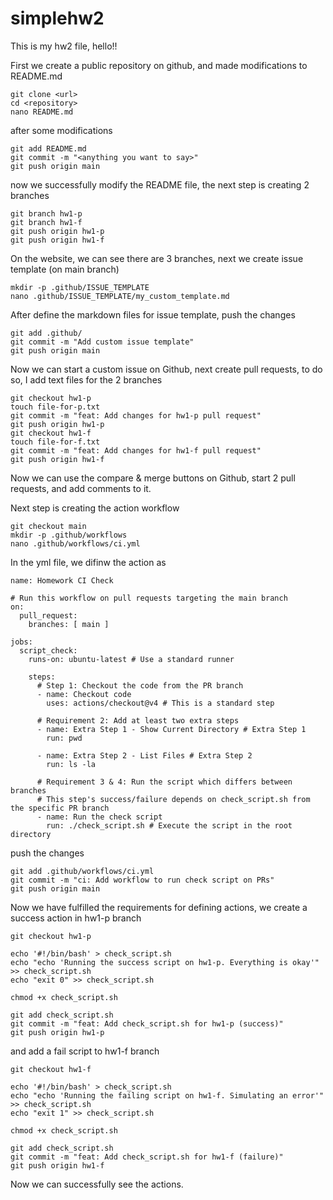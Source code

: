 # simplehw2
This is my hw2 file, hello!!

First we create a public repository on github, and made modifications to README.md
```
git clone <url>
cd <repository>
nano README.md
```
after some modifications
```
git add README.md
git commit -m "<anything you want to say>"
git push origin main
```
now we successfully modify the README file, the next step is creating 2 branches
```
git branch hw1-p
git branch hw1-f
git push origin hw1-p
git push origin hw1-f
```
On the website, we can see there are 3 branches, next we create issue template (on main branch)
```
mkdir -p .github/ISSUE_TEMPLATE
nano .github/ISSUE_TEMPLATE/my_custom_template.md
```
After define the markdown files for issue template, push the changes
```
git add .github/
git commit -m "Add custom issue template"
git push origin main
```
Now we can start a custom issue on Github, next create pull requests, to do so, I add text files for the 2 branches
```
git checkout hw1-p
touch file-for-p.txt
git commit -m "feat: Add changes for hw1-p pull request"
git push origin hw1-p
git checkout hw1-f
touch file-for-f.txt
git commit -m "feat: Add changes for hw1-f pull request"
git push origin hw1-f
```
Now we can use the compare & merge buttons on Github, start 2 pull requests, and add comments to it.

Next step is creating the action workflow
```
git checkout main
mkdir -p .github/workflows
nano .github/workflows/ci.yml
```
In the yml file, we difinw the action as
```
name: Homework CI Check

# Run this workflow on pull requests targeting the main branch
on:
  pull_request:
    branches: [ main ]

jobs:
  script_check:
    runs-on: ubuntu-latest # Use a standard runner

    steps:
      # Step 1: Checkout the code from the PR branch
      - name: Checkout code
        uses: actions/checkout@v4 # This is a standard step

      # Requirement 2: Add at least two extra steps
      - name: Extra Step 1 - Show Current Directory # Extra Step 1
        run: pwd

      - name: Extra Step 2 - List Files # Extra Step 2
        run: ls -la

      # Requirement 3 & 4: Run the script which differs between branches
      # This step's success/failure depends on check_script.sh from the specific PR branch
      - name: Run the check script
        run: ./check_script.sh # Execute the script in the root directory
```
push the changes
```
git add .github/workflows/ci.yml
git commit -m "ci: Add workflow to run check script on PRs"
git push origin main
```
Now we have fulfilled the requirements for defining actions, we create a success action in hw1-p branch
```
git checkout hw1-p

echo '#!/bin/bash' > check_script.sh
echo "echo 'Running the success script on hw1-p. Everything is okay'" >> check_script.sh
echo "exit 0" >> check_script.sh 

chmod +x check_script.sh

git add check_script.sh
git commit -m "feat: Add check_script.sh for hw1-p (success)"
git push origin hw1-p
```
and add a fail script to hw1-f branch
```
git checkout hw1-f

echo '#!/bin/bash' > check_script.sh
echo "echo 'Running the failing script on hw1-f. Simulating an error'" >> check_script.sh
echo "exit 1" >> check_script.sh 

chmod +x check_script.sh

git add check_script.sh
git commit -m "feat: Add check_script.sh for hw1-f (failure)"
git push origin hw1-f
```
Now we can successfully see the actions.
